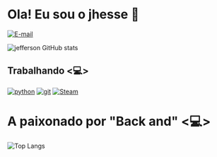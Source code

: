 # Ola! Eu sou o jhesse 🙋 
[![E-mail](https://img.shields.io/badge/Gmail-D14836?style=for-the-badge&logo=gmail&logoColor=white)](https//:www.panjhesse18@gmail.com) 

![jefferson GitHub stats](https://github-readme-stats.vercel.app/api?username=pan18j&show_icons=true&theme=radical) 
## Trabalhando <💻> 
[![python](https://img.shields.io/badge/Python-3776AB?style=for-the-badge&logo=python&logoColor=white)]() [![git](https://img.shields.io/badge/GIT-E44C30?style=for-the-badge&logo=git&logoColor=white)]() [![Steam](https://img.shields.io/badge/Steam-000000?style=for-the-badge&logo=steam&logoColor=white)]() 
# A paixonado por "Back and" <💻> 
![Top Langs](https://github-readme-stats.vercel.app/api/top-langs/?username=pan18j&theme=blue-green)
